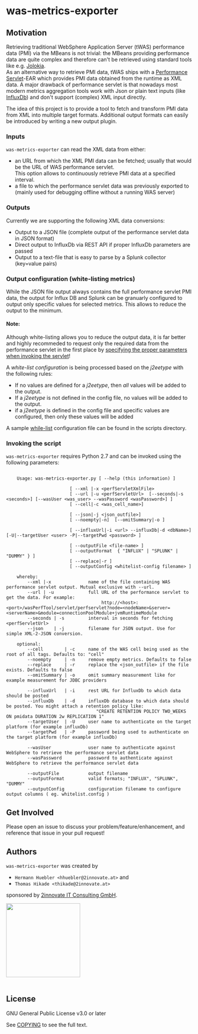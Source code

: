 # was-metrics-exporter

## Motivation
Retrieving traditional WebSphere Application Server (tWAS) performance data (PMI) via the MBeans is not trivial: the MBeans providing performance data are quite complex and therefore can't be retrieved using standard tools like e.g. [Jolokia](https://jolokia.org/).  
As an alternative way to retrieve PMI data, tWAS ships with a [Performance Servlet](https://www.ibm.com/support/knowledgecenter/SSEQTP_8.5.5/com.ibm.websphere.base.doc/ae/tprf_devprfservlet.html)-EAR which provides PMI data obtained from the runtime as XML data. A major drawback of performance servlet is that nowadays most modern metrics aggregation tools work with Json or plain text inputs (like [InfluxDb](https://www.influxdata.com/)) and don't support (complex) XML input directly.  

The idea of this project is to provide a tool to fetch and transform PMI data from XML into multiple target formats. Additional output formats can easily be introduced by writing a new output plugin. 

### Inputs
`was-metrics-exporter` can read the XML data from either:
- an URL from which the XML PMI data can be fetched; usually that would be the URL of WAS performance servlet.  
  This option allows to continuously retrieve PMI data at a specified interval.
- a file to which the performance servlet data was previously exported to 
  (mainly used for debugging offline without a running WAS server)

### Outputs
Currently we are supporting the following XML data conversions:
- Output to a JSON file (complete output of the performance servlet data in JSON format)
- Direct output to InfluxDb via REST API if proper InfluxDb parameters are passed
- Output to a text-file that is easy to parse by a Splunk collector (key=value pairs)

### Output configuration (white-listing metrics)
While the JSON file output always contains the full performance servlet PMI data, the output for Influx DB and Splunk can be granuarly configured to output only specific values for selected metrics. This allows to reduce the output to the minimum.  
#### Note:
Although white-listing allows you to reduce the output data, it is far better and highly recommeded to request only the required data from the performance servlet in the first place by [specifying the proper parameters when invoking the servlet](https://www.ibm.com/support/knowledgecenter/SSEQTP_9.0.5/com.ibm.websphere.base.doc/ae/cprf_servletinput.html)!

A *white-list configuration* is being processed based on the *j2eetype* with the following rules:
- If no values are defined for a *j2eetype*, then *all* values will be added to the output.
- If a *j2eetype* is not defined in the config file, no values will be added to the output.
- if a *j2eetype* is defined in the config file and specific values are configured, then only these values will be added

A sample [while-list](bin/whitelist.config) configuration file can be found in the scripts directory.


### Invoking the script
`was-metrics-exporter` requires Python 2.7 and can be invoked using the following parameters:
```

    Usage: was-metrics-exporter.py [ --help (this information) ]

                        [ --xml |-x <perfServletXmlFile>
                        [ --url |-u <perfServletUrl>  [--seconds|-s <seconds>] [--wasUser <was_user> --wasPassword <wasPassword>] ]
                        [ --cell|-c <was_cell_name>]

                        [ --json|-j <json_outfile>]
                        [ --noempty|-n]  [--omitSummary|-o ]

                        [ --influxUrl|-i <url> --influxDb|-d <dbName>]  [-U|--targetUser <user> -P|--targetPwd <password> ]

                        [ --outputFile <file-name> ]
                        [ --outputFormat  { "INFLUX" | "SPLUNK" | "DUMMY" } ]
                        [ --replace|-r ]
                        [ --outputConfig <whitelist-config filename> ]

    whereby:
        --xml |-x              name of the file containing WAS performance servlet output. Mutual exclusive with --url.
        --url | -u             full URL of the performance servlet to get the data. For example:
                                    http://<host>:<port>/wasPerfTool/servlet/perfservlet?node=<nodeName>&server=<serverName>&module=connectionPoolModule+jvmRuntimeModule
        --seconds | -s         interval in seconds for fetching <perfServletUrl>
        --json    | -j         filename for JSON output. Use for simple XML-2-JSON conversion.

    optional:
        --cell        | -c     name of the WAS cell being used as the root of all tags. Defaults to: "cell"
        --noempty     | -n     remove empty metrics. Defaults to false
        --replace     | -r     replace the <json_outfile> if the file exists. Defaults to false
        --omitSummary | -o     omit summary measurement like for example measurement for JDBC providers

        --influxUrl   | -i     rest URL for InfluxDb to which data should be posted
        --influxDb    | -d     influxDb database to which data should be posted. You might attach a retention policy like:
                                  "CREATE RETENTION POLICY TWO_WEEKS ON pmidata DURATION 2w REPLICATION 1"
        --targetUser  | -U     user name to authenticate on the target platform (for example influxDb)
        --targetPwd   | -P     password being used to authenticate on the target platform (for example influxDb)

        --wasUser              user name to authenticate against WebSphere to retrieve the performance servlet data
        --wasPassword          password to authenticate against WebSphere to retrieve the performance servlet data

        --outputFile           output filename
        --outputFormat         valid formats; "INFLUX", "SPLUNK", "DUMMY"
        --outputConfig         configuration filename to configure output columns ( eg. whitelist.config )
```

## Get Involved

Please open an issue to discuss your problem/feature/enhancement, and reference that issue in your pull request! 

## Authors

`was-metrics-exporter` was created by 
- `Hermann Huebler <hhuebler@2innovate.at>` and
- `Thomas Hikade <thikade@2innovate.at>`   

sponsored by [2innovate IT Consulting GmbH](https://2innovate.at).

<img src="https://2innovate.at/images/header-logo.svg" width="200"><br/><br/>

## License

GNU General Public License v3.0 or later

See [COPYING](COPYING) to see the full text.